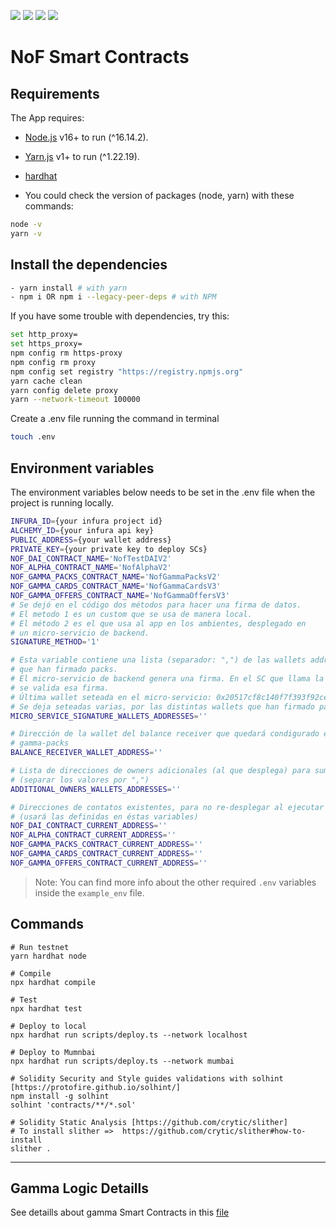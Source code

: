 ![](https://img.shields.io/badge/Solidity-informational?style=flat&logo=solidity&logoColor=white&color=6aa6f8)
![](https://img.shields.io/badge/Hardhat-informational?style=flat&logo=hardhat&logoColor=white&color=6aa6f8)
![](https://img.shields.io/badge/JavaScript-informational?style=flat&logo=javascript&logoColor=white&color=6aa6f8)
![](https://img.shields.io/badge/Typescript-informational?style=flat&logo=typescript&logoColor=white&color=6aa6f8)


# NoF Smart Contracts

## Requirements

The App requires:

- [Node.js](https://nodejs.org/) v16+ to run (^16.14.2).
- [Yarn.js](https://classic.yarnpkg.com/en/docs/install) v1+ to run (^1.22.19).
- [hardhat](https://hardhat.org/)

- You could check the version of packages (node, yarn) with these commands:

```sh
node -v
yarn -v
```

## Install the dependencies

```sh
- yarn install # with yarn
- npm i OR npm i --legacy-peer-deps # with NPM
```

If you have some trouble with dependencies, try this:

```sh
set http_proxy=
set https_proxy=
npm config rm https-proxy
npm config rm proxy
npm config set registry "https://registry.npmjs.org"
yarn cache clean
yarn config delete proxy
yarn --network-timeout 100000
```

Create a .env file running the command in terminal

```sh
touch .env
```

## Environment variables

The environment variables below needs to be set in the .env file when the project is running locally.

```sh
INFURA_ID={your infura project id}
ALCHEMY_ID={your infura api key}
PUBLIC_ADDRESS={your wallet address}
PRIVATE_KEY={your private key to deploy SCs}
NOF_DAI_CONTRACT_NAME='NofTestDAIV2'
NOF_ALPHA_CONTRACT_NAME='NofAlphaV2'
NOF_GAMMA_PACKS_CONTRACT_NAME='NofGammaPacksV2'
NOF_GAMMA_CARDS_CONTRACT_NAME='NofGammaCardsV3'
NOF_GAMMA_OFFERS_CONTRACT_NAME='NofGammaOffersV3'
# Se dejó en el código dos métodos para hacer una firma de datos.
# El metodo 1 es un custom que se usa de manera local. 
# El método 2 es el que usa al app en los ambientes, desplegado en 
# un micro-servicio de backend.
SIGNATURE_METHOD='1'

# Esta variable contiene una lista (separador: ",") de las wallets addresses
# que han firmado packs.
# El micro-servicio de backend genera una firma. En el SC que llama la landing, 
# se valida esa firma.
# Última wallet seteada en el micro-servicio: 0x20517cf8c140f7f393f92cea6158f57385a75733 
# Se deja seteadas varias, por las distintas wallets que han firmado packs.
MICRO_SERVICE_SIGNATURE_WALLETS_ADDRESSES=''

# Dirección de la wallet del balance receiver que quedará condigurado en el contrato
# gamma-packs
BALANCE_RECEIVER_WALLET_ADDRESS=''

# Lista de direcciones de owners adicionales (al que desplega) para sumar a los contratos 
# (separar los valores por ",")
ADDITIONAL_OWNERS_WALLETS_ADDRESSES=''

# Direcciones de contatos existentes, para no re-desplegar al ejecutar el script deploy.hs
# (usará las definidas en éstas variables)
NOF_DAI_CONTRACT_CURRENT_ADDRESS=''
NOF_ALPHA_CONTRACT_CURRENT_ADDRESS=''
NOF_GAMMA_PACKS_CONTRACT_CURRENT_ADDRESS=''
NOF_GAMMA_CARDS_CONTRACT_CURRENT_ADDRESS=''
NOF_GAMMA_OFFERS_CONTRACT_CURRENT_ADDRESS=''

```

> Note: You can find more info about the other required `.env` variables inside the `example_env` file.


## Commands

```shell
# Run testnet
yarn hardhat node

# Compile
npx hardhat compile

# Test
npx hardhat test

# Deploy to local
npx hardhat run scripts/deploy.ts --network localhost

# Deploy to Mumnbai 
npx hardhat run scripts/deploy.ts --network mumbai

# Solidity Security and Style guides validations with solhint [https://protofire.github.io/solhint/]
npm install -g solhint
solhint 'contracts/**/*.sol'

# Solidity Static Analysis [https://github.com/crytic/slither]
# To install slither =>  https://github.com/crytic/slither#how-to-install
slither .
```

---


## Gamma Logic Detaills

See detaills about gamma Smart Contracts in this [file](./.doc/contracts-info.md)